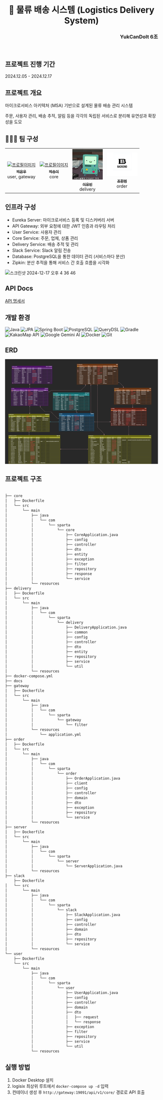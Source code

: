 <div align="center"> 
  <h1>🚚 물류 배송 시스템 (Logistics Delivery System)</h1>
</div>

<div align="right">  <h3>YukCanDoIt 6조</h3> </div>
<br>

## 프로젝트 진행 기간
2024.12.05 - 2024.12.17

## 프로젝트 개요

마이크로서비스 아키텍처 (MSA) 기반으로 설계된 물류 배송 관리 시스템

주문, 사용자 관리, 배송 추적, 알림 등을 각각의 독립된 서비스로 분리해 유연성과 확장성을 도모

## 🧑🏻‍💻 팀 구성

<table style="width: 100%; text-align: center;">
<tbody>
<tr>
<td style="text-align: center;">
<a href="https://github.com/ewoo14">
<img src="https://github.com/ewoo14.png" width="100px;" alt="프로필이미지"/>
<br />
<sub><b>박은우</b></sub>
<br />
</a>
<span>user, gateway</span>
</td>
<td style="text-align: center;">
<a href="https://github.com/sooooooongyi">
<img src="https://github.com/user-attachments/assets/9616c0e9-8efd-40ef-82eb-a5bfe959b9d9" width="100px;" alt="프로필이미지"/>
<br />
<sub><b>박송이</b></sub>
<br />
</a>
<span>core</span>
</td>
<td style="text-align: center;">
<a href="https://github.com/le-monaaa">
<img src="docs/yubin.jpeg" width="100px;" alt="프로필이미지"/>
<br />
<sub><b>이유빈</b></sub>
</a>
<br />
<span>delivery</span>
</td>
<td style="text-align: center;">
<a href="https://github.com/HanBeom98">
<img src="docs/hanbeom.png" width="100px;" alt="프로필이미지"/>
<br />
<sub><b>조한범</b></sub>
<br />
</a>
<span>order</span>
</td>
</tr>
</tbody>
</table>

## 인프라 구성
- Eureka Server: 마이크로서비스 등록 및 디스커버리 서버
- API Gateway: 외부 요청에 대한 JWT 인증과 라우팅 처리
- User Service: 사용자 관리
- Core Service: 주문, 업체, 상품 관리
- Delivery Service: 배송 추적 및 관리
- Slack Service: Slack 알림 전송
- Database: PostgreSQL을 통한 데이터 관리 (서비스마다 분산)
- Zipkin: 분산 추적을 통해 서비스 간 호출 흐름을 시각화

![스크린샷 2024-12-17 오후 4 36 46](https://github.com/user-attachments/assets/7a95115b-ab2e-4ad9-a800-32ef3693a0ec)

## API Docs
[API 명세서](https://www.notion.so/teamsparta/c64204c1b9804be39687492c54d661b6?v=1532dc3ef5148189975c000c175cb7b0&p=1b76e1b74b0149a4a52ef816bf0fa4db&pm=s)

## 개발 환경

![Java](https://img.shields.io/badge/Java-007396?style=for-the-badge&logo=java&logoColor=white) ![JPA](https://img.shields.io/badge/JPA-6DB33F?style=for-the-badge&logo=hibernate&logoColor=white) ![Spring Boot](https://img.shields.io/badge/Spring%20Boot-6DB33F?style=for-the-badge&logo=springboot&logoColor=white)
![PostgreSQL](https://img.shields.io/badge/PostgreSQL-336791?style=for-the-badge&logo=postgresql&logoColor=white) ![QueryDSL](https://img.shields.io/badge/QueryDSL-005571?style=for-the-badge&logo=hibernate&logoColor=white)  ![Gradle](https://img.shields.io/badge/Gradle-02303A?style=for-the-badge&logo=gradle&logoColor=white)
![KakaoMap API](https://img.shields.io/badge/KakaoMap%20API-FFCD00?style=for-the-badge&logo=kakao&logoColor=black)  ![Google Gemini AI](https://img.shields.io/badge/Google%20Gemini%20AI-4285F4?style=for-the-badge&logo=google&logoColor=white)
![Docker](https://img.shields.io/badge/Docker-2496ED?style=for-the-badge&logo=docker&logoColor=white) ![Git](https://img.shields.io/badge/Git-F05032?style=for-the-badge&logo=git&logoColor=white)

## ERD

<img src="docs/erd-image.png" alt="ERD"/>

## 프로젝트 구조

```

├── core
│   ├── Dockerfile
│   └── src
│       └── main
│           ├── java
│           │   └── com
│           │       └── sparta
│           │           └── core
│           │               ├── CoreApplication.java
│           │               ├── config
│           │               ├── controller
│           │               ├── dto
│           │               ├── entity
│           │               ├── exception
│           │               ├── filter
│           │               ├── repository
│           │               ├── response
│           │               └── service
│           └── resources
├── delivery
│   ├── Dockerfile
│   └── src
│       └── main
│           ├── java
│           │   └── com
│           │       └── sparta
│           │           └── delivery
│           │               ├── DeliveryApplication.java
│           │               ├── common
│           │               ├── config
│           │               ├── controller
│           │               ├── dto
│           │               ├── entity
│           │               ├── repository
│           │               ├── service
│           │               └── util
│           └── resources
├── docker-compose.yml
├── docs
├── gateway
│   ├── Dockerfile
│   └── src
│       └── main
│           ├── java
│           │   └── com
│           │       └── sparta
│           │           └── gateway
│           │               └── filter
│           └── resources
│               └── application.yml
├── order
│   ├── Dockerfile
│   └── src
│       └── main
│           ├── java
│           │   └── com
│           │       └── sparta
│           │           └── order
│           │               ├── OrderApplication.java
│           │               ├── client
│           │               ├── config
│           │               ├── controller
│           │               ├── domain
│           │               ├── dto
│           │               ├── exception
│           │               ├── repository
│           │               └── service
│           └── resources
├── server
│   ├── Dockerfile
│   └── src
│       └── main
│           ├── java
│           │   └── com
│           │       └── sparta
│           │           └── server
│           │               └── ServerApplication.java
│           └── resources
├── slack
    ├── Dockerfile
│   └── src
│       └── main
│           ├── java
│           │   └── com
│           │       └── sparta
│           │           └── slack
│           │               ├── SlackApplication.java
│           │               ├── config
│           │               ├── controller
│           │               ├── domain
│           │               ├── dto
│           │               ├── repository
│           │               └── service
│           └── resources
└── user
    ├── Dockerfile
    └── src
        └── main
            ├── java
            │   └── com
            │       └── sparta
            │           └── user
            │               ├── UserApplication.java
            │               ├── config
            │               ├── controller
            │               ├── domain
            │               ├── dto
            │               │   ├── request
            │               │   └── response
            │               ├── exception
            │               ├── filter
            │               ├── repository
            │               ├── service
            │               └── util
            └── resources
```



## 실행 방법
1. Docker Desktop 설치
2. logisix 최상위 루트에서 `docker-compose up -d` 입력
3. 컨테이너 생성 후 `http://gateway:19091/api/v1/core/` 경로로 API 호출
